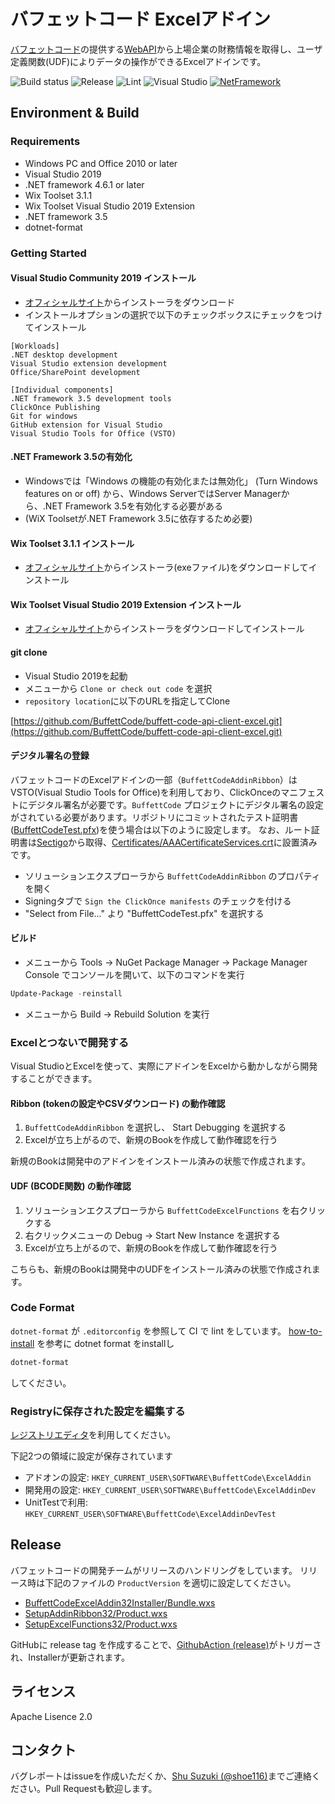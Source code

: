 # バフェットコード Excelアドイン

[バフェットコード](https://www.buffett-code.com/)の提供する[WebAPI](https://docs.buffett-code.com/)から上場企業の財務情報を取得し、ユーザ定義関数(UDF)によりデータの操作ができるExcelアドインです。

![Build status](https://github.com/BuffettCode/buffett-code-api-client-excel/workflows/Build/badge.svg)
![Release](https://github.com/BuffettCode/buffett-code-api-client-excel/workflows/Release/badge.svg)
![Lint](https://github.com/BuffettCode/buffett-code-api-client-excel/workflows/Lint/badge.svg)
![Visual Studio](https://img.shields.io/badge/Visual%20Studio-2019-red.svg)
[![NetFramework](https://img.shields.io/badge/Language-C%23%207.0-orange.svg)](https://blogs.msdn.microsoft.com/dotnet/2016/08/24/whats-new-in-csharp-7-0/)

## Environment & Build
### Requirements
* Windows PC and Office 2010 or later
* Visual Studio 2019
* .NET framework 4.6.1 or later
* Wix Toolset 3.1.1
* Wix Toolset Visual Studio 2019 Extension
* .NET framework 3.5
* dotnet-format

### Getting Started

#### Visual Studio Community 2019 インストール

* [オフィシャルサイト](https://visualstudio.microsoft.com/ja/downloads/)からインストーラをダウンロード
* インストールオプションの選択で以下のチェックボックスにチェックをつけてインストール

```text
[Workloads]
.NET desktop development
Visual Studio extension development
Office/SharePoint development

[Individual components]
.NET framework 3.5 development tools
ClickOnce Publishing
Git for windows
GitHub extension for Visual Studio
Visual Studio Tools for Office (VSTO)
```

#### .NET Framework 3.5の有効化

* Windowsでは「Windows の機能の有効化または無効化」 (Turn Windows features on or off) から、Windows ServerではServer Managerから、.NET Framework 3.5を有効化する必要がある
* (WiX Toolsetが.NET Framework 3.5に依存するため必要)

#### Wix Toolset 3.1.1 インストール

* [オフィシャルサイト](https://github.com/wixtoolset/wix3/releases/tag/wix3111rtm)からインストーラ(exeファイル)をダウンロードしてインストール

#### Wix Toolset Visual Studio 2019 Extension インストール

* [オフィシャルサイト](https://wixtoolset.org/releases/)からインストーラをダウンロードしてインストール

#### git clone

* Visual Studio 2019を起動
* メニューから `Clone or check out code` を選択
* `repository location`に以下のURLを指定してClone

[https://github.com/BuffettCode/buffett-code-api-client-excel.git](https://github.com/BuffettCode/buffett-code-api-client-excel.git)

#### デジタル署名の登録

バフェットコードのExcelアドインの一部（`BuffettCodeAddinRibbon`）はVSTO(Visual Studio Tools for Office)を利用しており、ClickOnceのマニフェストにデジタル署名が必要です。`BuffettCode` プロジェクトにデジタル署名の設定がされている必要があります。リポジトリにコミットされたテスト証明書([BuffettCodeTest.pfx](./Certificates/BuffettCodeTest.pfx))を使う場合は以下のように設定します。
なお、ルート証明書は[Sectigo](https://sectigo.com/knowledge-base/detail/AAA-Certificate-Services-Root-2028/kA03l00000117cL)から取得、[Certificates/AAACertificateServices.crt](./Certificates/AAACertificateServices.crt)に設置済みです。

* ソリューションエクスプローラから `BuffettCodeAddinRibbon` のプロパティを開く
* Signingタブで `Sign the ClickOnce manifests` のチェックを付ける
* "Select from File..." より "BuffettCodeTest.pfx" を選択する

#### ビルド

* メニューから Tools -> NuGet Package Manager -> Package Manager Console でコンソールを開いて、以下のコマンドを実行

```powershell
Update-Package -reinstall
```

* メニューから Build -> Rebuild Solution を実行

### Excelとつないで開発する
Visual StudioとExcelを使って、実際にアドインをExcelから動かしながら開発することができます。

#### Ribbon (tokenの設定やCSVダウンロード) の動作確認

1. `BuffettCodeAddinRibbon` を選択し、 Start Debugging を選択する
2. Excelが立ち上がるので、新規のBookを作成して動作確認を行う

新規のBookは開発中のアドインをインストール済みの状態で作成されます。

#### UDF (BCODE関数) の動作確認

1. ソリューションエクスプローラから `BuffettCodeExcelFunctions` を右クリックする
2. 右クリックメニューの Debug -> Start New Instance を選択する
3. Excelが立ち上がるので、新規のBookを作成して動作確認を行う

こちらも、新規のBookは開発中のUDFをインストール済みの状態で作成されます。

### Code Format
`dotnet-format` が `.editorconfig` を参照して CI で lint をしています。
[how-to-install](https://github.com/dotnet/format#how-to-install) を参考に dotnet format をinstallし

```powershell
dotnet-format
```

してください。

### Registryに保存された設定を編集する
[レジストリエディタ](https://support.microsoft.com/ja-jp/windows/windows-10-%E3%81%A7%E3%83%AC%E3%82%B8%E3%82%B9%E3%83%88%E3%83%AA-%E3%82%A8%E3%83%87%E3%82%A3%E3%82%BF%E3%83%BC%E3%82%92%E9%96%8B%E3%81%8F%E6%96%B9%E6%B3%95-deab38e6-91d6-e0aa-4b7c-8878d9e07b11)を利用してください。

下記2つの領域に設定が保存されています

- アドオンの設定: `HKEY_CURRENT_USER\SOFTWARE\BuffettCode\ExcelAddin`
- 開発用の設定: `HKEY_CURRENT_USER\SOFTWARE\BuffettCode\ExcelAddinDev`
- UnitTestで利用: `HKEY_CURRENT_USER\SOFTWARE\BuffettCode\ExcelAddinDevTest`

## Release
バフェットコードの開発チームがリリースのハンドリングをしています。
リリース時は下記のファイルの `ProductVersion` を適切に設定してください。 
- [BuffettCodeExcelAddin32Installer/Bundle.wxs](./BuffettCodeExcelAddin32Installer/Bundle.wxs)
- [SetupAddinRibbon32/Product.wxs](./SetupAddinRibbon32/Product.wxs)
- [SetupExcelFunctions32/Product.wxs](./SetupExcelFunctions32/Product.wxs)

GitHubに release tag を作成することで、[GithubAction (release)](./.github/workflows/release.yml)がトリガーされ、Installerが更新されます。

## ライセンス

Apache Lisence 2.0

## コンタクト

バグレポートはissueを作成いただくか、[Shu Suzuki (@shoe116)](https://twitter.com/shoe116)までご連絡ください。Pull Requestも歓迎します。
